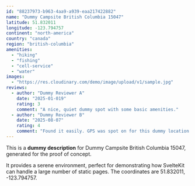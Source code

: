 ```yaml
---
id: "88237973-b963-4aa9-a939-eaa217422882"
name: "Dummy Campsite British Columbia 15047"
latitude: 51.832011
longitude: -123.794757
continent: "north-america"
country: "canada"
region: "british-columbia"
amenities:
  - "hiking"
  - "fishing"
  - "cell-service"
  - "water"
images:
  - "https://res.cloudinary.com/demo/image/upload/v1/sample.jpg"
reviews:
  - author: "Dummy Reviewer A"
    date: "2025-01-019"
    rating: 3
    comment: "A nice, quiet dummy spot with some basic amenities."
  - author: "Dummy Reviewer B"
    date: "2025-08-07"
    rating: 4
    comment: "Found it easily. GPS was spot on for this dummy location."
---
```


This is a **dummy description** for Dummy Campsite British Columbia 15047, generated for the proof of concept.

It provides a serene environment, perfect for demonstrating how SvelteKit can handle a large number of static pages. The coordinates are 51.832011, -123.794757.
